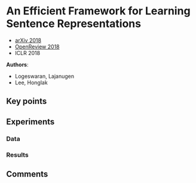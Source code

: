 # An Efficient Framework for Learning Sentence Representations
* [arXiv 2018](https://arxiv.org/abs/1803.02893)
* [OpenReview 2018](https://openreview.net/forum?id=rJvJXZb0W)
* ICLR 2018

**Authors**:
* Logeswaran, Lajanugen
* Lee, Honglak

## Key points ##

## Experiments ##
### Data ###
### Results ###

## Comments ##
